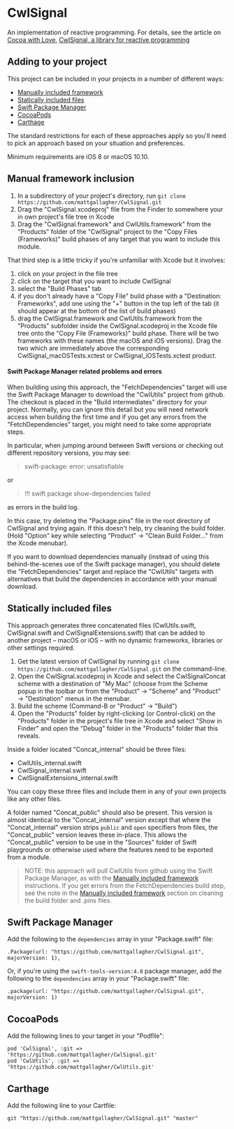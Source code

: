 # CwlSignal

An implementation of reactive programming. For details, see the article on [Cocoa with Love](https://cocoawithlove.com), [CwlSignal, a library for reactive programming](https://cocoawithlove.com/blog/cwlsignal.html)

## Adding to your project

This project can be included in your projects in a number of different ways:
   
   * [Manually included framework](#manual-framework-inclusion)
   * [Statically included files](#statically-included-files)
   * [Swift Package Manager](#swift-package-manager)
   * [CocoaPods](#cocoapods)
   * [Carthage](#carthage)

The standard restrictions for each of these approaches apply so you'll need to pick an approach based on your situation and preferences.

Minimum requirements are iOS 8 or macOS 10.10.

## Manual framework inclusion

1. In a subdirectory of your project's directory, run `git clone https://github.com/mattgallagher/CwlSignal.git`
2. Drag the "CwlSignal.xcodeproj" file from the Finder to somewhere your in own project's file tree in Xcode
3. Drag the "CwlSignal.framework" and CwlUtils.framework" from the "Products" folder of the "CwlSignal" project to the "Copy Files (Frameworks)" build phases of any target that you want to include this module.

That third step is a little tricky if you're unfamiliar with Xcode but it involves:

1. click on your project in the file tree
2. click on the target that you want to include CwlSignal
3. select the "Build Phases" tab
4. if you don't already have a "Copy File" build phase with a "Destination: Frameworks", add one using the "+" button in the top left of the tab (it should appear at the bottom of the list of build phases)
5. drag the CwlSignal.framework and CwlUtils.framework from the "Products" subfolder inside the CwlSignal.xcodeproj in the Xcode file tree onto the "Copy File (Frameworks)" build phase. There will be two frameworks with these names (the macOS and iOS versions). Drag the two which are immediately above the corresponding CwlSignal_macOSTests.xctest or CwlSignal_iOSTests.xctest product.

#### Swift Package Manager related problems and errors

When building using this approach, the "FetchDependencies" target will use the Swift Package Manager to download the "CwlUtils" project from github. The checkout is placed in the "Build intermediates" directory for your project. Normally, you can ignore this detail but you will need network access when building the first time and if you get any errors from the "FetchDependencies" target, you might need to take some appropriate steps.

In particular, when jumping around between Swift versions or checking out different repository versions, you may see:

> swift-package: error: unsatisfiable

or

> !!! swift package show-dependencies failed

as errors in the build log.

In this case, try deleting the "Package.pins" file in the root directory of CwlSignal and trying again. If this doesn't help, try cleaning the build folder. (Hold "Option" key while selecting "Product" &rarr; "Clean Build Folder..." from the Xcode menubar).

If you want to download dependencies manually (instead of using this behind-the-scenes use of the Swift package manager), you should delete the "FetchDependencies" target and replace the "CwlUtils" targets with alternatives that build the dependencies in accordance with your manual download.

## Statically included files

This approach generates three concatenated files (CwlUtils.swift, CwlSignal.swift and CwlSignalExtensions.swift) that can be added to another project – macOS or iOS – with no dynamic frameworks, libraries or other settings required.

1. Get the latest version of CwlSignal by running `git clone https://github.com/mattgallagher/CwlSignal.git` on the command-line.
2. Open the CwlSignal.xcodeproj in Xcode and select the CwlSignalConcat scheme with a destination of "My Mac" (choose from the Scheme popup in the toolbar or from the "Product" &rarr; "Scheme" and "Product" &rarr; "Destination" menus in the menubar.
3. Build the scheme (Command-B or "Product" &rarr; "Build")
4. Open the "Products" folder by right-clicking (or Control-click) on the "Products" folder in the project's file tree in Xcode and select "Show in Finder" and open the "Debug" folder in the "Products" folder that this reveals.

Inside a folder located "Concat_internal" should be three files:

* CwlUtils_internal.swift
* CwlSignal_internal.swift
* CwlSignalExtensions_internal.swift

You can copy these three files and include them in any of your own projects like any other files.

A folder named "Concat_public" should also be present. This version is almost identical to the "Concat_internal" version except that where the "Concat_internal" version strips `public` and `open` specifiers from files, the "Concat_public" version leaves these in-place. This allows the "Concat_public" version to be use in the "Sources" folder of Swift playgrounds or otherwise used where the features need to be exported from a module.

> NOTE: this approach will pull CwlUtils from github using the Swift Package Manager, as with the [Manually included framework](#manual-framework-inclusion) instructions. If you get errors from the FetchDependencies build step, see the note in the [Manually included framework](#manual-framework-inclusion) section on cleaning the build folder and .pins files.

## Swift Package Manager

Add the following to the `dependencies` array in your "Package.swift" file:

    .Package(url: "https://github.com/mattgallagher/CwlSignal.git", majorVersion: 1),

Or, if you're using the `swift-tools-version:4.0` package manager, add the following to the `dependencies` array in your "Package.swift" file:

    .package(url: "https://github.com/mattgallagher/CwlSignal.git", majorVersion: 1)

## CocoaPods

Add the following lines to your target in your "Podfile":

    pod 'CwlSignal', :git => 'https://github.com/mattgallagher/CwlSignal.git'
    pod 'CwlUtils', :git => 'https://github.com/mattgallagher/CwlUtils.git'

## Carthage

Add the following line to your Cartfile:

    git "https://github.com/mattgallagher/CwlSignal.git" "master"
